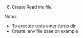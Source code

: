 
6. Create Read me file



Notes

* To execute tests enter /tests dir
* Create .env file base on example